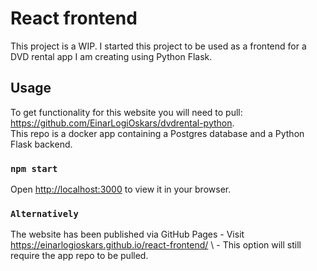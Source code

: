 # React frontend

This project is a WIP. I started this project to be used as a frontend for a DVD rental app I am creating using Python Flask.

## Usage

To get functionality for this website you will need to pull: https://github.com/EinarLogiOskars/dvdrental-python. \
This repo is a docker app containing a Postgres database and a Python Flask backend.

### `npm start`

Open [http://localhost:3000](http://localhost:3000) to view it in your browser.

### `Alternatively`

The website has been published via GitHub Pages - Visit https://einarlogioskars.github.io/react-frontend/ \ - This option will still require the app repo to be pulled.
